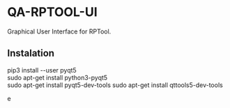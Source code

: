 # QA-RPTOOL-UI

Graphical User Interface for RPTool.

## Instalation

pip3 install --user pyqt5  
sudo apt-get install python3-pyqt5  
sudo apt-get install pyqt5-dev-tools
sudo apt-get install qttools5-dev-tools

e